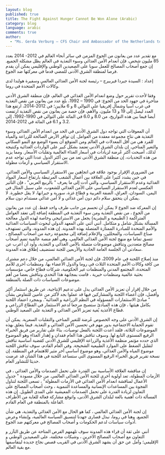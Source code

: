 ```yaml
---
layout: blog
published: true
title: The Fight Against Hunger Cannot Be Won Alone (Arabic)
category: blog
language: arabic
comments: true
author: 
  - "Ms. Gerda Verburg — CFS Chair and Ambassador of the Netherlands to the UN’s Rome-based Agencies"
---
```


مع تقدير عدد من يعانون من الجوع المزمن في سائر أنحاء العالم في  2012- 2014 بعدد 85 مليون شخص، فإن انعدام الأمن الغذائي وسوء التغذية في العالم يظل مشكلة الجميع. إن جمع أصحاب المصالح للعمل سويا على الصعيدين الوطني والإقليمي يمكن أن يقدم فرصا لمنطقة الشرق الأدنى للمضي  قدما في معركتها ضد الجوع. 

<!-- more -->

إعداد : السيدة جيردا  فيربيرج – رئيسة لجنة الأمن الغذائي العالمي وسفيرة هولندا لدى وكالات الأمم المتحدة في روما. 

وفقا لأحدث تقرير حول وضع انعدام الأمن الغذائي في العالم، فإن منطقة الشرق الأدنى متأخرة  في جهود الحد من الجوع: في 1990 – 1992، بلغ عدد من يعانون من نقص التغذية في غرب آسيا وشمال إفريقيا على التوالي 8 و 6 ملايين؛ في 2012-2014، ارتفع هذا العدد ليصل إلى 19 و 13 مليون. والأهم، فإن حصة من يعانون من نقص التغذية ارتفعت أيضا فيما بين هذه التواريخ، من 8.0 و 6.0 في المائة على التوالي في 1990-1992، إلى 3.2 و 6.1 في المائة في 2012-2014. 

أن المعوقات التي تواجه دول الشرق الأدنى في الحد من انعدام الأمن الغذائي وسوء التغذية هي نتاج مجموعة معقدة من العوامل. إن توافر الأرض الصالحة للزراعة والمياه للفرد هي من أقل المعدلات في العالم ومن المتوقع أن يسوء الوضع مع النمو السكاني     والتغير المناخي. إن بلدان الشرق الأدنى تعتمد بشكل كبير على الواردات الغذائية  وكنتيجة لذلك، أصبحت أكثر عُرضة لزيادات في أسعار الغذاء العالمية وتقلبات الأسعار. ومما يزيد من هذه التحديات، إن منطقة الشرق الأدنى تعد من بين أكثر الدول عددا التي تواجه عدم الاستقرار السياسي و أزمات مطولة.

من الضروري الإقرار بوجود علاقة في اتجاهين بين الاستقرار السياسي والأمن الغذائي. في حين يشدد كثيرا على العلاقة بين أعمال الشغب المرتبطة بارتفاع أسعار المواد الغذائية وعدم الاستقرار السياسي، والتي أدت إلى ما يعرف " بالربيع العربي" ، فإن التأثير العكسي لعدم الاستقرار السياسي على الأمن الغذائي للشعوب، على سبيل المثال في اليمن، السودان، العراق، الضفة الغربية و قطاع غزة، سورية و جيرانها، لا يقل خطورة. لا يمكن أن يتحقق سلام دائم دون أمن غذائي و لا أمن غذائي مستدام دون سلام.  

إن المعركة ضد الجوع لا يمكن أن تحسم من جانب طرف واحد فقط. إن عدد من يعانون من الجوع ، من نقص التغذية ومن سوء التغذية في المنطقة إضافة إلى تعقد العوامل المتراكمة ( الطبيعية و البشرية) يجعل من الاستراتيجي وخاصة لهذه الدول معالجة المسألة بشكل شامل و متكامل. أنني أثني على المعهد الدولي لبحوث السياسات الغذائية والأمم المتحدة للمبادرة الممتازة المتصلة بهذه المدونة. إن هذه المدونة، والتي تستهدف صناع السياسات، والمحللين، والإعلام إضافة إلى مجموعة رحبة من أصحاب المصالح ، تتسق تماما مع منهج لجنة الأمن الغذائي العالمي، وهي أهم منصة عالمية تضم أصحاب مصالح متعددين وتناقش موضوعات متصلة بالأمن الغذائي و التغذية، وأود أن أعرب عن سعادتي أن الجلسة العامة الحادية والأربعين للجنة تستضيف إطلاق هذه المدونة. 

 منذ إصلاح اللجنة في عام 2009، فإن لجنة الأمن الغذائي العالمي، من خلال دعم مشترك من كافة وكالات الأمم المتحدة الثلاث في روما والدول الأعضاء بها، ومنظمات أخرى للأمم المتحدة، المجتمع المدني والمنظمات غير الحكومية، شركات قطاع خاص، مؤسسات بحثية عالمية ومنظمات خيرية ، قامت بمجابهة هذا التحدي وتناقش بعضا من أهم موضوعات السياسات ذات الصلة بالمنطقة.
 
من خلال إقرار أن تعزيز الأمن الغذائي يدل على تدعيم الإنتاجية، عن طريق استثمار أكثر وأفضل، فإن أعضاء اللجنة والمشاركين فيها قد عملوا بجد لأكثر من عامين للتفاوض بشأن " مبادئ الاستثمارات المسؤولة في النظم الزراعية و الغذائية". وبمجرد اعتماد اللجنة بكامل هيئتها ، فإن هذه المبادئ ستصبح مرجعا لدعم الاستثمار في القطاع الزراعي و قطاع الأغذية بُغية تعزيز الأمن الغذائي و التغذية على الصعيد الوطني.

إن الشرق الأدنى على وجه الخصوص عُرضة للتغير المناخي والتقلبات السعرية. يمكن أن تقوم الحماية الاجتماعية بدور مهم في تحسين الأمن الغذائي و التغذية. فيما يتعلق بهذه الموضوعات الثلاثة، فلقد أعدت اللجنة بالفعل توصيات، بناءً على تقارير من فريق الخبراء الرفيع المستوى التابع لها.  وسوف تناقش هذا العام فقدان و إهدار الغذاء وهو الموضوع الذي حدده مؤتمر منظمة الأغذية    والزراعة الإقليمي للشرق الأدنى كقضية أساسية تناقش لتقليل الضغط على الموارد الطبيعية الشحيحة. وفي العام القادم، سوف تناقش اللجنة موضوع المياه والأمن الغذائي، وهو موضوع أساسي آخر مثير للاهتمام في المنطقة. إن نسخة تقرير فريق الخبراء الرفيع المستوى التي ستساعد اللجنة في هذا الشأن قد عرضت حديثا للتشاور العام.
 
إن مناقشة العلاقة الأساسية بين القدرة على تحمل الصدمات والأمن الغذائي ، في الأزمات المطولة، تعد أولوية أخرى للجنة الأمن الغذائي العالمي. من خلال مسودة " جدول الأعمال لمناقشة انعدام الأمن الغذائي في الأزمات المطولة" ، تسعى اللجنة لتناول الفجوة بين المساعدات الإنسانية والمساعدة التنموية ، وحث أصحاب المصالح على التعاون لزيادة القدرة على تحمل الصدمات المعيشية على المدى الطويل. إن هذه المسألة ذات أهمية بالغة لبلدان الشرق الأدنى، واتوقع مشاركة فعالة للغاية من الأطراف الفاعلة بالمنطقة في العام القادم.

إن لجنة الأمن الغذائي العالمي ، كما هو الحال مع الأمن الغذائي والتغذية، هي شأن الجميع. وهنا في روما، نبذل قصارى جهدنا لتنسيق السياسة العالمية، وإنشاء وعرض أدوات سياسات لدعم الحكومات و أصحاب المصالح في معركتهم ضد الجوع.

أنني على ثقة أن قراء هذه المدونة سوف تلهمهم الفرص المتاحة عن طريق التآزر و التعاون مع أصحاب المصالح الآخرين ، وشبكات مختلفة، على الصعيدين الوطني و الإقليمي؛ وآمل عن حق أن يشهد الشرق الأدنى في القريب قصص نجاح جديدة ليتقاسمها مع بقية العالم.
